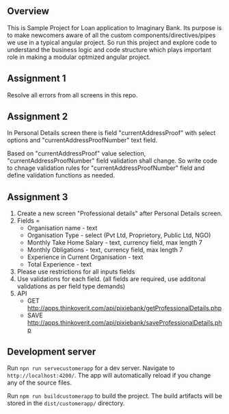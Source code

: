 ## Overview

This is Sample Project for Loan application to Imaginary Bank. Its purpose is to make newcomers aware of all the custom components/directives/pipes we use in a typical angular project.
So run this project and explore code to understand the business logic and code structure which plays important role in making a modular optmized angular project.

## Assignment 1

Resolve all errors from all screens in this repo.


## Assignment 2

In Personal Details screen there is field "currentAddressProof" with select options and "currentAddressProofNumber" text field.

Based on "currentAddressProof" value selection, "currentAddressProofNumber" field validation shall change. So write code to chnage validation rules for "currentAddressProofNumber" field and define validation functions as needed.


## Assignment 3

1) Create a new screen "Professional details" after Personal Details screen.
2) Fields = 
    - Organisation name - text 
    - Organisation Type - select (Pvt Ltd, Proprietory, Public Ltd, NGO)
    - Monthly Take Home Salary - text, currency field, max length 7
    - Monthly Obligations - text, currency field, max length 7
    - Experience in Current Organisation - text
    - Total Experience - text
3) Please use restrictions for all inputs fields
4) Use validations for each field. (all fields are required, use additonal validations as per field type demands)
5) API
    - GET http://apps.thinkoverit.com/api/pixiebank/getProfessionalDetails.php
    - SAVE http://apps.thinkoverit.com/api/pixiebank/saveProfessionalDetails.php


## Development server

Run `npn run servecustomerapp` for a dev server. Navigate to `http://localhost:4200/`. The app will automatically reload if you change any of the source files.

Run `npm run buildcustomerapp` to build the project. The build artifacts will be stored in the `dist/customerapp/` directory. 

